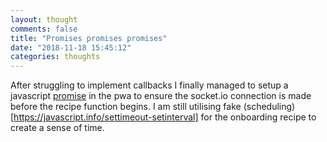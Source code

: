 ```yaml
---
layout: thought
comments: false
title: "Promises promises promises"
date: "2018-11-18 15:45:12"
categories: thoughts
---
```

After struggling to implement callbacks I finally managed to setup a javascript 
[promise](https://developer.mozilla.org/en-US/docs/Web/JavaScript/Reference/Global_Objects/Promise) 
in the pwa to ensure the socket.io connection is made before the recipe function begins. I am still 
utilising fake (scheduling)[https://javascript.info/settimeout-setinterval] for the onboarding 
recipe to create a sense of time.
